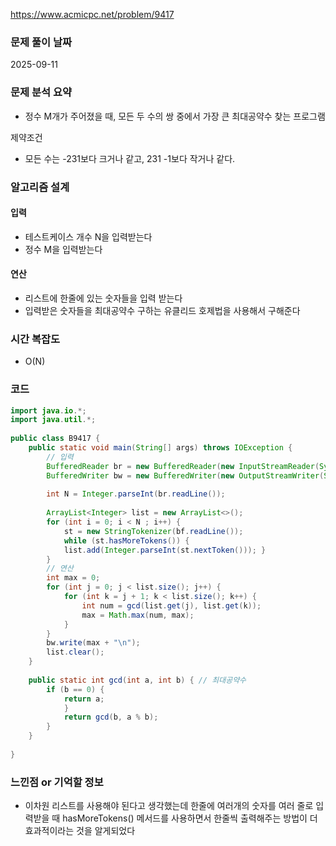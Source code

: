 https://www.acmicpc.net/problem/9417

### 문제 풀이 날짜
2025-09-11

### 문제 분석 요약
- 정수 M개가 주어졌을 때, 모든 두 수의 쌍 중에서 가장 큰 최대공약수 찾는 프로그램

제약조건
- 모든 수는 -231보다 크거나 같고, 231 -1보다 작거나 같다.
### 알고리즘 설계

#### 입력
- 테스트케이스 개수 N을 입력받는다
- 정수 M을 입력받는다

#### 연산
- 리스트에 한줄에 있는 숫자들을 입력 받는다
- 입력받은 숫자들을 최대공약수 구하는 유클리드 호제법을 사용해서 구해준다
### 시간 복잡도
- O(N)
### 코드
```java  
import java.io.*;  
import java.util.*;  
  
public class B9417 {  
    public static void main(String[] args) throws IOException {  
        // 입력  
        BufferedReader br = new BufferedReader(new InputStreamReader(System.in));
        BufferedWriter bw = new BufferedWriter(new OutputStreamWriter(System.out));  
  
        int N = Integer.parseInt(br.readLine());
        
        ArrayList<Integer> list = new ArrayList<>();
        for (int i = 0; i < N ; i++) {
	        st = new StringTokenizer(bf.readLine()); 
			while (st.hasMoreTokens()) {    
			list.add(Integer.parseInt(st.nextToken())); }
        }  
        // 연산
        int max = 0;
        for (int j = 0; j < list.size(); j++) {
	        for (int k = j + 1; k < list.size(); k++) {
		        int num = gcd(list.get(j), list.get(k));
		        max = Math.max(num, max);
	        }
        }
        bw.write(max + "\n");
        list.clear();
    }  
  
    public static int gcd(int a, int b) { // 최대공약수  
		if (b == 0) { 
			return a; 
			} 
			return gcd(b, a % b); 
		}
	}  
  
}
```

### 느낀점 or 기억할 정보
- 이차원 리스트를 사용해야 된다고 생각했는데 한줄에 여러개의 숫자를 여러 줄로 입력받을 때 hasMoreTokens() 메서드를 사용하면서 한줄씩 출력해주는 방법이 더 효과적이라는 것을 알게되었다